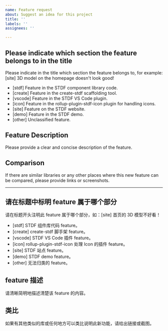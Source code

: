 ```yaml
---
name: Feature request
about: Suggest an idea for this project
title: ''
labels: ''
assignees: ''

---
```


## Please indicate which section the feature belongs to in the title

Please indicate in the title which section the feature belongs to, for example: [site] 3D model on the homepage doesn't look good!
- [stdf] Feature in the STDF component library code.
- [create] Feature in the create-stdf scaffolding tool.
- [vscode] Feature in the STDF VS Code plugin.
- [icon] Feature in the rollup-plugin-stdf-icon plugin for handling icons.
- [site] Feature on the STDF website.
- [demo] Feature in the STDF demo.
- [other] Unclassified feature.

## Feature Description

Please provide a clear and concise description of the feature.

## Comparison

If there are similar libraries or any other places where this new feature can be compared, please provide links or screenshots.

---

## 请在标题中标明 feature  属于哪个部分

请在标题开头注明此 feature 属于哪个部分，如：[site] 首页的 3D 模型不好看！
- [stdf] STDF 组件库代码 feature。
- [create] create-stdf 脚手架 feature。
- [vscode] STDF VS Code 插件 feature。
- [icon] rollup-plugin-stdf-icon 处理 Icon 的插件 feature。
- [site] STDF 站点 feature。
- [demo] STDF demo feature。
- [other] 无法归类的 feature。

## feature 描述

请清晰简明地描述清楚该 feature 的内容。

## 类比

如果有其他类似的库或任何地方可以类比说明此新功能，请给出链接或截图。